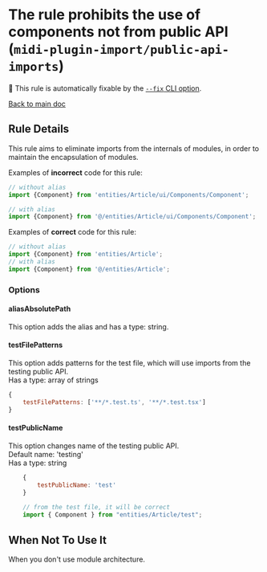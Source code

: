 # The rule prohibits the use of components not from public API (`midi-plugin-import/public-api-imports`)

🔧 This rule is automatically fixable by the [`--fix` CLI option](https://eslint.org/docs/latest/user-guide/command-line-interface#--fix).

<!-- end auto-generated rule header -->

[Back to main doc](../../README.md)

## Rule Details

This rule aims to eliminate imports from the internals of modules,
in order to maintain the encapsulation of modules.

Examples of **incorrect** code for this rule:

```js
// without alias
import {Component} from 'entities/Article/ui/Components/Component';

// with alias
import {Component} from '@/entities/Article/ui/Components/Component';

```

Examples of **correct** code for this rule:

```js
// without alias
import {Component} from 'entities/Article';
// with alias
import {Component} from '@/entities/Article';


```

### Options

#### aliasAbsolutePath
This option adds the alias and has a type: string.

#### testFilePatterns
This option adds patterns for the test file, 
which will use imports from the testing public API.  
Has a type: array of strings
```js
{
    testFilePatterns: ['**/*.test.ts', '**/*.test.tsx']
}
```

#### testPublicName

This option changes name of the testing public API.  
Default name: 'testing'  
Has a type: string
```js 
    {
        testPublicName: 'test'
    }
    
    // from the test file, it will be correct
    import { Component } from "entities/Article/test";
```

## When Not To Use It

When you don't use module architecture.
